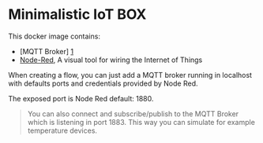 # Minimalistic IoT BOX

This docker image contains:

- [MQTT Broker] [1]
- [Node-Red][2], A visual tool for wiring the Internet of Things

When creating a flow, you can just add a MQTT broker running in localhost with defaults ports and credentials provided by Node Red.

The exposed port is Node Red default: 1880. 
> You can also connect and subscribe/publish to the MQTT Broker which is listening in port 1883. This way you can simulate for example temperature devices.


  [1]: http://mosquitto.org
  [2]: http://nodered.org
